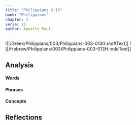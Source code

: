 ```yaml
---
title: "Philippians 3:13"
book: "Philippians"
chapter: 3
verse: 13
author: Apostle Paul
---
```

![[/Greek/Philippians/003/Philippians-003-013G.md#Text]]
![[/Hebrew/Philippians/003/Philippians-003-013H.md#Text]]

## Analysis

#### Words

#### Phrases

#### Concepts

## Reflections
